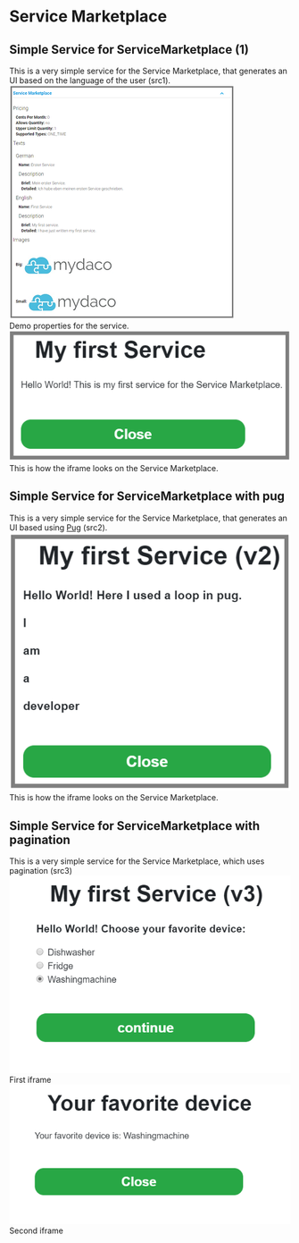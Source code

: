 # Service Marketplace

## Simple Service for ServiceMarketplace (1)

This is a very simple service for the Service Marketplace, that generates an UI based on the language of the user (src1).\
![](images/properties_1.png?raw=true)\
Demo properties for the service.\
![](images/iframe_1.png?raw=true)\
This is how the iframe looks on the Service Marketplace.

## Simple Service for ServiceMarketplace with pug

This is a very simple service for the Service Marketplace, that generates an UI based using [Pug](https://github.com/pugjs/pug) (src2).\
![](images/iframe_2.png?raw=true)\
This is how the iframe looks on the Service Marketplace.

## Simple Service for ServiceMarketplace with pagination

This is a very simple service for the Service Marketplace, which uses pagination (src3) \
![](images/iframe_3_1.png?raw=true)\
First iframe\
![](images/iframe_3_2.png?raw=true)\
Second iframe
